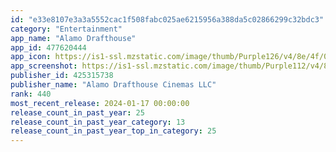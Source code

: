 ```yaml
---
id: "e33e8107e3a3a5552cac1f508fabc025ae6215956a388da5c02866299c32bdc3"
category: "Entertainment"
app_name: "Alamo Drafthouse"
app_id: 477620444
app_icon: https://is1-ssl.mzstatic.com/image/thumb/Purple126/v4/8e/4f/00/8e4f0015-4914-295f-3f67-d3161b5d7f2f/AppIcon-0-1x_U007emarketing-0-7-0-85-220.png/1024x1024bb.png
app_screenshot: https://is1-ssl.mzstatic.com/image/thumb/Purple112/v4/85/a9/cb/85a9cb6b-e8f1-a65e-506b-16611b1be530/pr_source.png/1242x2688bb.png
publisher_id: 425315738
publisher_name: "Alamo Drafthouse Cinemas LLC"
rank: 440
most_recent_release: 2024-01-17 00:00:00
release_count_in_past_year: 25
release_count_in_past_year_category: 13
release_count_in_past_year_top_in_category: 25
---
```

